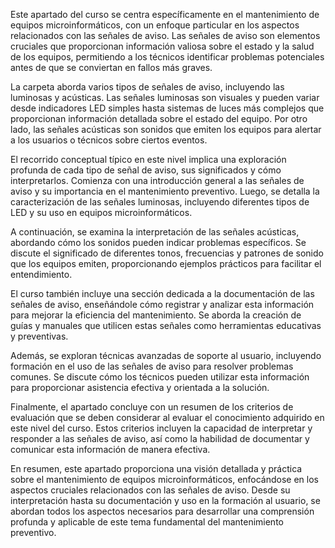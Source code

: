 Este apartado del curso se centra específicamente en el mantenimiento de equipos microinformáticos, con un enfoque particular en los aspectos relacionados con las señales de aviso. Las señales de aviso son elementos cruciales que proporcionan información valiosa sobre el estado y la salud de los equipos, permitiendo a los técnicos identificar problemas potenciales antes de que se conviertan en fallos más graves.

La carpeta aborda varios tipos de señales de aviso, incluyendo las luminosas y acústicas. Las señales luminosas son visuales y pueden variar desde indicadores LED simples hasta sistemas de luces más complejos que proporcionan información detallada sobre el estado del equipo. Por otro lado, las señales acústicas son sonidos que emiten los equipos para alertar a los usuarios o técnicos sobre ciertos eventos.

El recorrido conceptual típico en este nivel implica una exploración profunda de cada tipo de señal de aviso, sus significados y cómo interpretarlos. Comienza con una introducción general a las señales de aviso y su importancia en el mantenimiento preventivo. Luego, se detalla la caracterización de las señales luminosas, incluyendo diferentes tipos de LED y su uso en equipos microinformáticos.

A continuación, se examina la interpretación de las señales acústicas, abordando cómo los sonidos pueden indicar problemas específicos. Se discute el significado de diferentes tonos, frecuencias y patrones de sonido que los equipos emiten, proporcionando ejemplos prácticos para facilitar el entendimiento.

El curso también incluye una sección dedicada a la documentación de las señales de aviso, enseñándole cómo registrar y analizar esta información para mejorar la eficiencia del mantenimiento. Se aborda la creación de guías y manuales que utilicen estas señales como herramientas educativas y preventivas.

Además, se exploran técnicas avanzadas de soporte al usuario, incluyendo formación en el uso de las señales de aviso para resolver problemas comunes. Se discute cómo los técnicos pueden utilizar esta información para proporcionar asistencia efectiva y orientada a la solución.

Finalmente, el apartado concluye con un resumen de los criterios de evaluación que se deben considerar al evaluar el conocimiento adquirido en este nivel del curso. Estos criterios incluyen la capacidad de interpretar y responder a las señales de aviso, así como la habilidad de documentar y comunicar esta información de manera efectiva.

En resumen, este apartado proporciona una visión detallada y práctica sobre el mantenimiento de equipos microinformáticos, enfocándose en los aspectos cruciales relacionados con las señales de aviso. Desde su interpretación hasta su documentación y uso en la formación al usuario, se abordan todos los aspectos necesarios para desarrollar una comprensión profunda y aplicable de este tema fundamental del mantenimiento preventivo.
